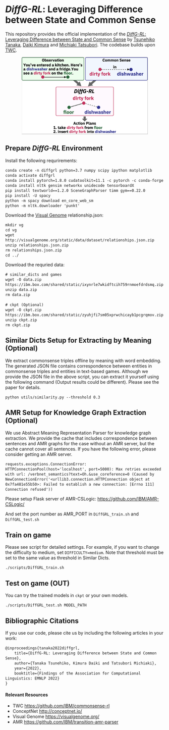 # *DiffG-RL*: Leveraging Difference between State and Common Sense
This repository provides the official implementation of the [*DiffG-RL*: Leveraging Difference between State and Common Sense]() by [Tsunehiko Tanaka](https://tsunehiko.github.io/), [Daiki Kimura](http://ibm.biz/daiki-kimura) and [Michiaki Tatsubori](https://researcher.watson.ibm.com/researcher/view.php?person=jp-MICH). The codebase builds upon [TWC](https://github.com/IBM/commonsense-rl).

<div align="center">
  <img src="./teaser.png" width=400>
</div>


## Prepare *DiffG-RL* Environment

Install the following requrirements:
```
conda create -n diffgrl python=3.7 numpy scipy ipython matplotlib
conda activate diffgrl
conda install pytorch=1.8.0 cudatoolkit=11.1 -c pytorch -c conda-forge
conda install nltk gensim networkx unidecode tensorboardX
pip install textworld==1.2.0 SceneGraphParser timm gym==0.22.0
pip install -U spacy
python -m spacy download en_core_web_sm
python -m nltk.downloader 'punkt'
```

Download the [Visual Genome](https://visualgenome.org/) relationship.json:
```
mkdir vg
cd vg
wget http://visualgenome.org/static/data/dataset/relationships.json.zip
unzip relationships.json.zip
rm relationships.json.zip
cd ../
```

Download the requried data:
```
# similar_dicts and games
wget -O data.zip https://ibm.box.com/shared/static/ixynrle7wkidftcih759rnmoefdrdsmq.zip
unzip data.zip
rm data.zip

# ckpt (Optional)
wget -O ckpt.zip https://ibm.box.com/shared/static/zyuhjfi7sm05xprwchicayb1pcgrqmov.zip
unzip ckpt.zip
rm ckpt.zip
```

## Similar Dicts Setup for Extracting by Meaning (Optional)
We extract commonsense triples offline by meaning with word embedding. The generated JSON file contains correspondence between entities in commonsense triples and entities in text-based games. Although we provide the JSON file in the above script, you can extract it yourself using the following command (Output results could be different). Please see the paper for details.
```
python utils/similarity.py --threshold 0.3
```

## AMR Setup for Knowledge Graph Extraction (Optional)

We use Abstract Meaning Representation Parser for knowledge graph extraction. We provide the cache that includes correspondence between sentences and AMR graphs for the case without an AMR server, but the cache cannot cover all sentences. If you have the following error, please consider getting an AMR server.

```
requests.exceptions.ConnectionError: HTTPConnectionPool(host='localhost', port=5000): Max retries exceeded with url: /verbnet_semantics?text=Oh.&use_coreference=0 (Caused by NewConnectionError('<urllib3.connection.HTTPConnection object at 0x7fa481e55b50>: Failed to establish a new connection: [Errno 111] Connection refused'))
```

Please setup Flask server of AMR-CSLogic: https://github.com/IBM/AMR-CSLogic/

And set the port number as AMR_PORT in `DiffGRL_train.sh` and `DiffGRL_test.sh`

## Train on game

Please see script for detailed settings. For example, if you want to change the difficulty to medium, set `DIFFICULTY=medium`. Note that threshold must be set to the same value as threshold in Similar Dicts.
```
./scripts/DiffGRL_train.sh
```

## Test on game (OUT)
You can try the trained models in `ckpt` or your own models.
```
./scripts/DiffGRL_test.sh MODEL_PATH
```

## Bibliographic Citations
If you use our code, please cite us by including the following articles in your work:

```
@inproceedings{tanaka2022diffgrl,
    title={DiffG-RL: Leveraging Difference between State and Common Sense},
    author={Tanaka Tsunehiko, Kimura Daiki and Tatsubori Michiaki},
    year={2022},
    booktitle={Findings of the Association for Computational Linguistics: EMNLP 2022}
}
```

#### Relevant Resources
* TWC https://github.com/IBM/commonsense-rl
* ConceptNet http://conceptnet.io/
* Visual Genome https://visualgenome.org/
* AMR https://github.com/IBM/transition-amr-parser
